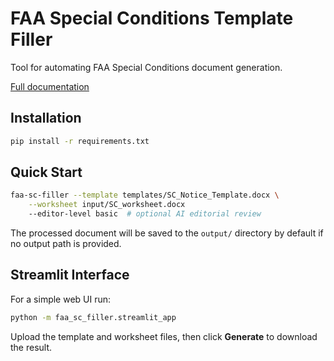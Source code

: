 # FAA Special Conditions Template Filler

Tool for automating FAA Special Conditions document generation.

[Full documentation](docs/README.md)

## Installation

```bash
pip install -r requirements.txt
```

## Quick Start

```bash
faa-sc-filler --template templates/SC_Notice_Template.docx \
    --worksheet input/SC_worksheet.docx
    --editor-level basic  # optional AI editorial review
```

The processed document will be saved to the `output/` directory by default if no
output path is provided.

## Streamlit Interface

For a simple web UI run:

```bash
python -m faa_sc_filler.streamlit_app
```

Upload the template and worksheet files, then click **Generate** to download the
result.
